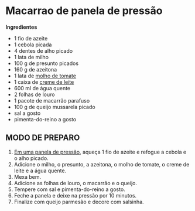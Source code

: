 # Macarrao de panela de pressão

**Ingredientes**

- 1 fio de azeite
- 1 cebola picada
- 4 dentes de alho picado
- 1 lata de milho
- 100 g de presunto picados
- 160 g de azeitona
- 1 lata de [molho de tomate](https://blog.tudogostoso.com.br/noticias/dicas-de-como-preparar-um-molho-de-tomate-caseiro-perfeito/)
- 1 caixa de [creme de leite](https://blog.tudogostoso.com.br/cardapios/receitas-faceis/receitas-salgadas-com-creme-de-leite/)
- 600 ml de água quente
- 2 folhas de louro
- 1 pacote de macarrão parafuso
- 100 g de queijo mussarela picado
- sal a gosto
- pimenta-do-reino a gosto

## MODO DE PREPARO

1. [Em uma panela de pressão](https://blog.tudogostoso.com.br/galeria/receitas-rapidas-na-panela-de-pressao/), aqueça 1 fio de azeite e refogue a cebola e o alho picado.
2. Adicione o milho, o presunto, a azeitona, o molho de tomate, o creme de leite e a água quente.
3. Mexa bem.
4. Adicione as folhas de louro, o macarrão e o queijo.
5. Tempere com sal e pimenta-do-reino a gosto.
6. Feche a panela e deixe na pressão por 10 minutos.
7. Finalize com queijo parmesão e decore com salsinha.

